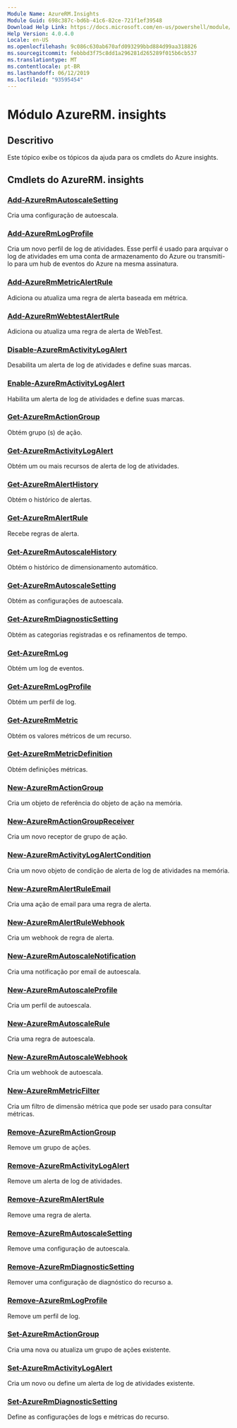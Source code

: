 ```yaml
---
Module Name: AzureRM.Insights
Module Guid: 698c387c-bd6b-41c6-82ce-721f1ef39548
Download Help Link: https://docs.microsoft.com/en-us/powershell/module/azurerm.insights
Help Version: 4.0.4.0
Locale: en-US
ms.openlocfilehash: 9c086c630ab670afd093299bbd884d99aa318826
ms.sourcegitcommit: febbbd3f75c8dd1a296281d265289f015b6cb537
ms.translationtype: MT
ms.contentlocale: pt-BR
ms.lasthandoff: 06/12/2019
ms.locfileid: "93595454"
---
```

# Módulo AzureRM. insights
## Descritivo
Este tópico exibe os tópicos da ajuda para os cmdlets do Azure insights.

## Cmdlets do AzureRM. insights
### [Add-AzureRmAutoscaleSetting](Add-AzureRmAutoscaleSetting.md)
Cria uma configuração de autoescala.

### [Add-AzureRmLogProfile](Add-AzureRmLogProfile.md)
Cria um novo perfil de log de atividades. Esse perfil é usado para arquivar o log de atividades em uma conta de armazenamento do Azure ou transmiti-lo para um hub de eventos do Azure na mesma assinatura. 

### [Add-AzureRmMetricAlertRule](Add-AzureRmMetricAlertRule.md)
Adiciona ou atualiza uma regra de alerta baseada em métrica.

### [Add-AzureRmWebtestAlertRule](Add-AzureRmWebtestAlertRule.md)
Adiciona ou atualiza uma regra de alerta de WebTest.

### [Disable-AzureRmActivityLogAlert](Disable-AzureRmActivityLogAlert.md)
Desabilita um alerta de log de atividades e define suas marcas.

### [Enable-AzureRmActivityLogAlert](Enable-AzureRmActivityLogAlert.md)
Habilita um alerta de log de atividades e define suas marcas.

### [Get-AzureRmActionGroup](Get-AzureRmActionGroup.md)
Obtém grupo (s) de ação.

### [Get-AzureRmActivityLogAlert](Get-AzureRmActivityLogAlert.md)
Obtém um ou mais recursos de alerta de log de atividades.

### [Get-AzureRmAlertHistory](Get-AzureRmAlertHistory.md)
Obtém o histórico de alertas.

### [Get-AzureRmAlertRule](Get-AzureRmAlertRule.md)
Recebe regras de alerta.

### [Get-AzureRmAutoscaleHistory](Get-AzureRmAutoscaleHistory.md)
Obtém o histórico de dimensionamento automático.

### [Get-AzureRmAutoscaleSetting](Get-AzureRmAutoscaleSetting.md)
Obtém as configurações de autoescala.

### [Get-AzureRmDiagnosticSetting](Get-AzureRmDiagnosticSetting.md)
Obtém as categorias registradas e os refinamentos de tempo.

### [Get-AzureRmLog](Get-AzureRmLog.md)
Obtém um log de eventos.

### [Get-AzureRmLogProfile](Get-AzureRmLogProfile.md)
Obtém um perfil de log.

### [Get-AzureRmMetric](Get-AzureRmMetric.md)
Obtém os valores métricos de um recurso.

### [Get-AzureRmMetricDefinition](Get-AzureRmMetricDefinition.md)
Obtém definições métricas.

### [New-AzureRmActionGroup](New-AzureRmActionGroup.md)
Cria um objeto de referência do objeto de ação na memória.

### [New-AzureRmActionGroupReceiver](New-AzureRmActionGroupReceiver.md)
Cria um novo receptor de grupo de ação.

### [New-AzureRmActivityLogAlertCondition](New-AzureRmActivityLogAlertCondition.md)
Cria um novo objeto de condição de alerta de log de atividades na memória.

### [New-AzureRmAlertRuleEmail](New-AzureRmAlertRuleEmail.md)
Cria uma ação de email para uma regra de alerta.

### [New-AzureRmAlertRuleWebhook](New-AzureRmAlertRuleWebhook.md)
Cria um webhook de regra de alerta.

### [New-AzureRmAutoscaleNotification](New-AzureRmAutoscaleNotification.md)
Cria uma notificação por email de autoescala.

### [New-AzureRmAutoscaleProfile](New-AzureRmAutoscaleProfile.md)
Cria um perfil de autoescala.

### [New-AzureRmAutoscaleRule](New-AzureRmAutoscaleRule.md)
Cria uma regra de autoescala.

### [New-AzureRmAutoscaleWebhook](New-AzureRmAutoscaleWebhook.md)
Cria um webhook de autoescala.

### [New-AzureRmMetricFilter](New-AzureRmMetricFilter.md)
Cria um filtro de dimensão métrica que pode ser usado para consultar métricas.

### [Remove-AzureRmActionGroup](Remove-AzureRmActionGroup.md)
Remove um grupo de ações.

### [Remove-AzureRmActivityLogAlert](Remove-AzureRmActivityLogAlert.md)
Remove um alerta de log de atividades.

### [Remove-AzureRmAlertRule](Remove-AzureRmAlertRule.md)
Remove uma regra de alerta.

### [Remove-AzureRmAutoscaleSetting](Remove-AzureRmAutoscaleSetting.md)
Remove uma configuração de autoescala.

### [Remove-AzureRmDiagnosticSetting](Remove-AzureRmDiagnosticSetting.md)
Remover uma configuração de diagnóstico do recurso a.

### [Remove-AzureRmLogProfile](Remove-AzureRmLogProfile.md)
Remove um perfil de log.

### [Set-AzureRmActionGroup](Set-AzureRmActionGroup.md)
Cria uma nova ou atualiza um grupo de ações existente.

### [Set-AzureRmActivityLogAlert](Set-AzureRmActivityLogAlert.md)
Cria um novo ou define um alerta de log de atividades existente.

### [Set-AzureRmDiagnosticSetting](Set-AzureRmDiagnosticSetting.md)
Define as configurações de logs e métricas do recurso.

